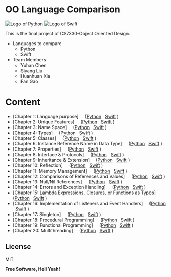 # OO Language Comparison

![Logo of Python](https://www.python.org/static/img/python-logo@2x.png) ![Logo of Swift](https://devimages-cdn.apple.com/assets/elements/icons/swift/swift-64x64_2x.png)

This is the final project of CS7330-Object Oriented Design.
- Languages to compare
  - Python
  - Swift
- Team Members
  - Yuhan Chen
  - Siyang Liu
  - Huanhuan Xia
  - Fan Gao

# Content

- [Chapter 1: Language purpose] &nbsp; &nbsp; ([Python](https://github.com/7330-Coder/OOLanguageComparison/blob/master/Chapter1Python.md)  &nbsp; [Swift](https://github.com/7330-Coder/OOLanguageComparison/blob/master/Chapter1Swift.md) )
- [Chapter 2: Unique Features] &nbsp; &nbsp; ([Python](https://github.com/7330-Coder/OOLanguageComparison/blob/master/Chapter2Python.md)  &nbsp; [Swift](https://github.com/7330-Coder/OOLanguageComparison/blob/master/Chapter2Swift.md) )
- [Chapter 3: Name Space] &nbsp; &nbsp; ([Python](https://github.com/7330-Coder/OOLanguageComparison/blob/master/Chapter3Python.md)  &nbsp; [Swift](https://github.com/7330-Coder/OOLanguageComparison/blob/master/Chapter3Swift.md) )
- [Chapter 4: Types] &nbsp; &nbsp; ([Python](https://github.com/7330-Coder/OOLanguageComparison/blob/master/Chapter4Python.md)  &nbsp; [Swift](https://github.com/7330-Coder/OOLanguageComparison/blob/master/Chapter4Swift.md) )
- [Chapter 5: Classes] &nbsp; &nbsp; ([Python](https://github.com/7330-Coder/OOLanguageComparison/blob/master/Chapter5Python.md)  &nbsp; [Swift](https://github.com/7330-Coder/OOLanguageComparison/blob/master/Chapter5Swift.md) )
- [Chapter 6: Instance Reference Name in Data Type] &nbsp; &nbsp; ([Python](https://github.com/7330-Coder/OOLanguageComparison/blob/master/Chapter6Python.md)  &nbsp; [Swift](https://github.com/7330-Coder/OOLanguageComparison/blob/master/Chapter6Swift.md) )
- [Chapter 7: Properties] &nbsp; &nbsp; ([Python](https://github.com/7330-Coder/OOLanguageComparison/blob/master/Chapter7Python.md)  &nbsp; [Swift](https://github.com/7330-Coder/OOLanguageComparison/blob/master/Chapter7Swift.md) )
- [Chapter 8: Interface & Protocols] &nbsp; &nbsp; ([Python](https://github.com/7330-Coder/OOLanguageComparison/blob/master/Chapter8Python.md)  &nbsp; [Swift](https://github.com/7330-Coder/OOLanguageComparison/blob/master/Chapter8Swift.md) )
- [Chapter 9: Inheritance & Extension] &nbsp; &nbsp; ([Python](https://github.com/7330-Coder/OOLanguageComparison/blob/master/Chapter9Python.md)  &nbsp; [Swift](https://github.com/7330-Coder/OOLanguageComparison/blob/master/Chapter9Swift.md) )
- [Chapter 10: Reflection] &nbsp; &nbsp; ([Python](https://github.com/7330-Coder/OOLanguageComparison/blob/master/Chapter10Python.md)  &nbsp; [Swift](https://github.com/7330-Coder/OOLanguageComparison/blob/master/Chapter10Swift.md) )
- [Chapter 11: Memory Management] &nbsp; &nbsp; ([Python](https://github.com/7330-Coder/OOLanguageComparison/blob/master/Chapter11Python.md)  &nbsp; [Swift](https://github.com/7330-Coder/OOLanguageComparison/blob/master/Chapter11Swift.md) )
- [Chapter 12: Comparisons of References and Values] &nbsp; &nbsp; ([Python](https://github.com/7330-Coder/OOLanguageComparison/blob/master/Chapter12Python.md)  &nbsp; [Swift](https://github.com/7330-Coder/OOLanguageComparison/blob/master/Chapter12Swift.md) )
- [Chapter 13: Null/Nil References] &nbsp; &nbsp; ([Python](https://github.com/7330-Coder/OOLanguageComparison/blob/master/Chapter13Python.md)  &nbsp; [Swift](https://github.com/7330-Coder/OOLanguageComparison/blob/master/Chapter13Swift.md) )
- [Chapter 14: Errors and Exception Handling] &nbsp; &nbsp; ([Python](https://github.com/7330-Coder/OOLanguageComparison/blob/master/Chapter14Python.md)  &nbsp; [Swift](https://github.com/7330-Coder/OOLanguageComparison/blob/master/Chapter14Swift.md) )
- [Chapter 15: Lambda Expressions, Closures, or Functions as Types] &nbsp; &nbsp; ([Python](https://github.com/7330-Coder/OOLanguageComparison/blob/master/Chapter15Python.md)  &nbsp; [Swift](https://github.com/7330-Coder/OOLanguageComparison/blob/master/Chapter15Swift.md) )
- [Chapter 16: Implementation of Listeners and Event Handlers] &nbsp; &nbsp; ([Python](https://github.com/7330-Coder/OOLanguageComparison/blob/master/Chapter16Python.md)  &nbsp; [Swift](https://github.com/7330-Coder/OOLanguageComparison/blob/master/Chapter16Swift.md) )
- [Chapter 17: Singleton] &nbsp; &nbsp; ([Python](https://github.com/7330-Coder/OOLanguageComparison/blob/master/Chapter17Python.md)  &nbsp; [Swift](https://github.com/7330-Coder/OOLanguageComparison/blob/master/Chapter17Swift.md) )
- [Chapter 18: Procedural Programming] &nbsp; &nbsp; ([Python](https://github.com/7330-Coder/OOLanguageComparison/blob/master/Chapter18Python.md)  &nbsp; [Swift](https://github.com/7330-Coder/OOLanguageComparison/blob/master/Chapter18Swift.md) )
- [Chapter 19: Functional Programming] &nbsp; &nbsp; ([Python](https://github.com/7330-Coder/OOLanguageComparison/blob/master/Chapter19Python.md)  &nbsp; [Swift](https://github.com/7330-Coder/OOLanguageComparison/blob/master/Chapter19Swift.md) )
- [Chapter 20: Multithreading] &nbsp; &nbsp; ([Python](https://github.com/7330-Coder/OOLanguageComparison/blob/master/Chapter20Python.md)  &nbsp; [Swift](https://github.com/7330-Coder/OOLanguageComparison/blob/master/Chapter20Swift.md) )

License
----

MIT


**Free Software, Hell Yeah!**

[//]: # (These are reference links used in the body of this note and get stripped out when the markdown processor does its job. There is no need to format nicely because it shouldn't be seen. Thanks SO - http://stackoverflow.com/questions/4823468/store-comments-in-markdown-syntax)


   [dill]: <https://github.com/joemccann/dillinger>
   [git-repo-url]: <https://github.com/joemccann/dillinger.git>
   [john gruber]: <http://daringfireball.net>
   [df1]: <http://daringfireball.net/projects/markdown/>
   [markdown-it]: <https://github.com/markdown-it/markdown-it>
   [Ace Editor]: <http://ace.ajax.org>
   [node.js]: <http://nodejs.org>
   [Twitter Bootstrap]: <http://twitter.github.com/bootstrap/>
   [jQuery]: <http://jquery.com>
   [@tjholowaychuk]: <http://twitter.com/tjholowaychuk>
   [express]: <http://expressjs.com>
   [AngularJS]: <http://angularjs.org>
   [Gulp]: <http://gulpjs.com>

   [PlDb]: <https://github.com/joemccann/dillinger/tree/master/plugins/dropbox/README.md>
   [PlGh]: <https://github.com/joemccann/dillinger/tree/master/plugins/github/README.md>
   [PlGd]: <https://github.com/joemccann/dillinger/tree/master/plugins/googledrive/README.md>
   [PlOd]: <https://github.com/joemccann/dillinger/tree/master/plugins/onedrive/README.md>
   [PlMe]: <https://github.com/joemccann/dillinger/tree/master/plugins/medium/README.md>
   [PlGa]: <https://github.com/RahulHP/dillinger/blob/master/plugins/googleanalytics/README.md>
